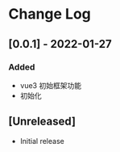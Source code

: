 # Change Log

## [0.0.1] - 2022-01-27

### Added

- vue3 初始框架功能
- 初始化

## [Unreleased]

- Initial release
